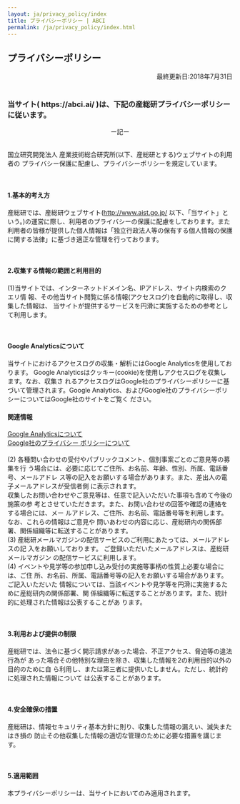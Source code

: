 ```yaml
---
layout: ja/privacy_policy/index
title: プライバシーポリシー | ABCI
permalink: /ja/privacy_policy/index.html
---
```


<h2 class="h2">プライバシーポリシー</h2>
<div align="right">最終更新日:2018年7月31日</div><br />
<h3 class="h3">当サイト( https://abci.ai/ )は、下記の産総研プライバシーポリシーに従います。</h3>

<div class="c">
<div class="h4" align="center">ー記ー</div><br />
<P>国立研究開発法人 産業技術総合研究所(以下、産総研とする)ウェブサイトの利用者の プライバシー保護に配慮し、プライバシーポリシーを規定しています。</P><br />


<h4 class="h4">1.基本的考え方</h4>
<p>産総研では、産総研ウェブサイト(<a href="http://www.aist.go.jp/" target="_blank"><u>http://www.aist.go.jp/</u></a> 以下、「当サイト」という。)の運営に際し、利用者のプライバシーの保護に配慮をしております。また利用者の皆様が提供した個人情報は「独立行政法人等の保有する個人情報の保護に関する法律」に基づき適正な管理を行っております。</p><br />

<h4 class="h4">2.収集する情報の範囲と利用目的</h4>
<p>(1)当サイトでは、インターネットドメイン名、IPアドレス、サイト内検索のクエリ情 報、その他当サイト閲覧に係る情報(アクセスログ)を自動的に取得し、収集した情報は、 当サイトが提供するサービスを円滑に実施するための参考として利用します。</p><br />

<h4 class="h4">Google Analyticsについて</h4>
<p>当サイトにおけるアクセスログの収集・解析にはGoogle Analyticsを使用しております。 Google Analyticsはクッキー(cookie)を使用しアクセスログを収集します。なお、収集さ れるアクセスログはGoogle社のプライバシーポリシーに基づいて管理されます。Google Analytics、およびGoogle社のプライバシーポリシーについてはGoogle社のサイトをご覧く ださい。</p>


<h4 class="h4">関連情報</h4>
<p><a href="https://marketingplatform.google.com/about/" target="_blank"><u>Google Analyticsについて</u></a><br /><a href="https://policies.google.com/privacy?hl=ja" target="_blank"><u>Google社のプライバシー ポリシーについて</u></a><br /><br />
(2) 各種問い合わせの受付やパブリックコメント、個別事案ごとのご意見等の募集を行 う場合には、必要に応じてご住所、お名前、年齢、性別、所属、電話番号、メールアドレ ス等の記入をお願いする場合があります。また、差出人の電子メールアドレスが受信者側 に表示されます。<br />
収集したお問い合わせやご意見等は、任意で記入いただいた事項も含めて今後の施策の参 考とさせていただきます。また、お問い合わせの回答や確認の連絡をする場合には、メー ルアドレス、ご住所、お名前、電話番号等を利用します。なお、これらの情報はご意見や 問いあわせの内容に応じ、産総研内の関係部署、関係組織等に転送することがあります。<br />
 (3) 産総研メールマガジンの配信サービスのご利用にあたっては、メールアドレスの記 入をお願いしております。 ご登録いただいたメールアドレスは、産総研メールマガジン の配信サービスに利用します。<br />
(4) イベントや見学等の参加申し込み受付の実施等事柄の性質上必要な場合には、ご住 所、お名前、所属、電話番号等の記入をお願いする場合があります。 ご記入いただいた 情報については、当該イベントや見学等を円滑に実施するために産総研内の関係部署、関 係組織等に転送することがあります。また、統計的に処理された情報は公表することがあ ります。
</p><br />

<h4 class="h4">3.利用および提供の制限</h4>
<p>産総研では、法令に基づく開示請求があった場合、不正アクセス、脅迫等の違法行為が あった場合その他特別な理由を除き、収集した情報を2の利用目的以外の目的のために自 ら利用し、または第三者に提供いたしません。ただし、統計的に処理された情報について は公表することがあります。</p><br />
<h4 class="h4">4.安全確保の措置</h4>
<p>産総研は、情報セキュリティ基本方針に則り、収集した情報の漏えい、滅失またはき損の 防止その他収集した情報の適切な管理のために必要な措置を講じます。</p><br />

<h4 class="h4">5.適用範囲</h4>
<p>本プライバシーポリシーは、当サイトにおいてのみ適用されます。</p>

</div>
